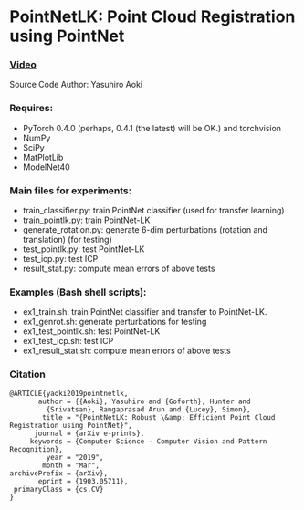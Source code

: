 # PointNetLK: Point Cloud Registration using PointNet

### [Video](https://youtu.be/J2ClR5OZuLc)

Source Code Author:
Yasuhiro Aoki

### Requires:
* PyTorch 0.4.0 (perhaps, 0.4.1 (the latest) will be OK.) and torchvision
* NumPy
* SciPy
* MatPlotLib
* ModelNet40

### Main files for experiments:
* train_classifier.py: train PointNet classifier (used for transfer learning)
* train_pointlk.py: train PointNet-LK
* generate_rotation.py: generate 6-dim perturbations (rotation and translation) (for testing)
* test_pointlk.py: test PointNet-LK
* test_icp.py: test ICP
* result_stat.py: compute mean errors of above tests

### Examples (Bash shell scripts):
* ex1_train.sh: train PointNet classifier and transfer to PointNet-LK.
* ex1_genrot.sh: generate perturbations for testing
* ex1_test_pointlk.sh: test PointNet-LK
* ex1_test_icp.sh: test ICP
* ex1_result_stat.sh: compute mean errors of above tests

### Citation

```
@ARTICLE{yaoki2019pointnetlk,
       author = {{Aoki}, Yasuhiro and {Goforth}, Hunter and
         {Srivatsan}, Rangaprasad Arun and {Lucey}, Simon},
        title = "{PointNetLK: Robust \&amp; Efficient Point Cloud Registration using PointNet}",
      journal = {arXiv e-prints},
     keywords = {Computer Science - Computer Vision and Pattern Recognition},
         year = "2019",
        month = "Mar",
archivePrefix = {arXiv},
       eprint = {1903.05711},
 primaryClass = {cs.CV}
}
```

